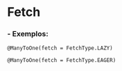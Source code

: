 # Fetch
### - Exemplos:
````
@ManyToOne(fetch = FetchType.LAZY)
````

````
@ManyToOne(fetch = FetchType.EAGER)
````
